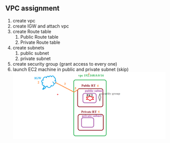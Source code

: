 ## VPC assignment 
   1. create vpc
   2. create IGW and attach vpc
   3. create Route table 
      1. Public Route table
      2. Private Route table 
   4. create subnets 
      1. public subnet
      2. private subnet 
   5. create security group (grant access to every one)
   6. launch EC2 machine in public and private subnet (skip)
   ![vpc](images/vpc.png)


